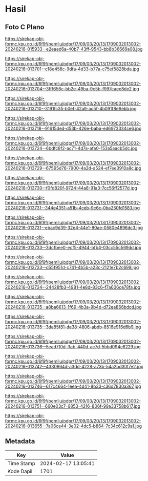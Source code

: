 # Hasil

## Foto C Plano

https://sirekap-obj-formc.kpu.go.id/6f9f/pemilu/pdpr/17/09/03/20/13/1709032013002-20240216-015933--e2eaed6a-40b7-43ff-9543-bb8b36669a08.jpg

https://sirekap-obj-formc.kpu.go.id/6f9f/pemilu/pdpr/17/09/03/20/13/1709032013002-20240216-013701--c18e458c-9dfa-4d33-b77a-c75ef5828bda.jpg

https://sirekap-obj-formc.kpu.go.id/6f9f/pemilu/pdpr/17/09/03/20/13/1709032013002-20240216-013704--3fff656c-bb2e-49ba-9c5b-f997caee8de2.jpg

https://sirekap-obj-formc.kpu.go.id/6f9f/pemilu/pdpr/17/09/03/20/13/1709032013002-20240216-013710--3191fc35-b0ef-42a9-ac5f-4b091f8e9ebb.jpg

https://sirekap-obj-formc.kpu.go.id/6f9f/pemilu/pdpr/17/09/03/20/13/1709032013002-20240216-013718--91615ded-d53b-426e-baba-ed6973334ce6.jpg

https://sirekap-obj-formc.kpu.go.id/6f9f/pemilu/pdpr/17/09/03/20/13/1709032013002-20240216-013724--6bdfc8f2-ac71-4d7a-afa0-153a5aacb5dc.jpg

https://sirekap-obj-formc.kpu.go.id/6f9f/pemilu/pdpr/17/09/03/20/13/1709032013002-20240216-013729--67595d76-7900-4a2d-a524-ef7ee3910a8c.jpg

https://sirekap-obj-formc.kpu.go.id/6f9f/pemilu/pdpr/17/09/03/20/13/1709032013002-20240216-013730--f0fd820f-9724-44a8-91a3-7cc56ff2577d.jpg

https://sirekap-obj-formc.kpu.go.id/6f9f/pemilu/pdpr/17/09/03/20/13/1709032013002-20240216-013731--344e4351-a51b-4ceb-9c6c-0ba250fd1583.jpg

https://sirekap-obj-formc.kpu.go.id/6f9f/pemilu/pdpr/17/09/03/20/13/1709032013002-20240216-013731--ebac9d39-32e4-44e1-80ae-0580e4896dc3.jpg

https://sirekap-obj-formc.kpu.go.id/6f9f/pemilu/pdpr/17/09/03/20/13/1709032013002-20240216-013733--3dcfbee0-ecf5-4944-bfb4-03cc55c569dd.jpg

https://sirekap-obj-formc.kpu.go.id/6f9f/pemilu/pdpr/17/09/03/20/13/1709032013002-20240216-013733--d55f951d-c741-4b5b-a23c-2121e7b2c699.jpg

https://sirekap-obj-formc.kpu.go.id/6f9f/pemilu/pdpr/17/09/03/20/13/1709032013002-20240216-013734--24428fb3-4981-4e8d-83c6-f7a606ce78fa.jpg

https://sirekap-obj-formc.kpu.go.id/6f9f/pemilu/pdpr/17/09/03/20/13/1709032013002-20240216-013735--a8ba6613-1f69-4b3a-9b4d-d72ea866bdcd.jpg

https://sirekap-obj-formc.kpu.go.id/6f9f/pemilu/pdpr/17/09/03/20/13/1709032013002-20240216-013735--3da85f81-da38-4806-abdb-8516e916d6b9.jpg

https://sirekap-obj-formc.kpu.go.id/6f9f/pemilu/pdpr/17/09/03/20/13/1709032013002-20240216-013736--5ead7f0d-ffab-440d-ac7d-5bbd094c8229.jpg

https://sirekap-obj-formc.kpu.go.id/6f9f/pemilu/pdpr/17/09/03/20/13/1709032013002-20240216-013742--4330864d-a3dd-4228-a73b-54a2bd30f7e2.jpg

https://sirekap-obj-formc.kpu.go.id/6f9f/pemilu/pdpr/17/09/03/20/13/1709032013002-20240216-013746--617c4664-1eea-4d41-8b33-c36d7830a367.jpg

https://sirekap-obj-formc.kpu.go.id/6f9f/pemilu/pdpr/17/09/03/20/13/1709032013002-20240216-013751--660e03c7-6853-4216-806f-99a33758b617.jpg

https://sirekap-obj-formc.kpu.go.id/6f9f/pemilu/pdpr/17/09/03/20/13/1709032013002-20240216-013655--7a06ce44-3e02-4dc5-b864-7c34c612c9a1.jpg


## Metadata

| Key        | Value               |
| ---------- | ------------------- |
| Time Stamp | 2024-02-17 13:05:41 |
| Kode Dapil | 1701                |



